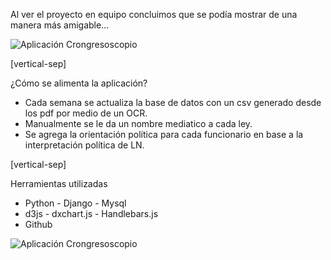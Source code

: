 

Al ver el proyecto en equipo concluimos que se podía mostrar de una manera más amigable...
<!-- Había una manera más linda de ver las cosas -->

<img alt="Aplicación Crongresoscopio" data-src="./images/aplicacion.gif"> 



<!-- 
[vertical-sep]

# ...

Note: Luego con el equipo de LNdata y LNcreativa pensamos que había una manera mas amigable de mostrar los datos y que podíamos utilizar parte del trabajo realizado para las elecciones 2013 en donde se identifican no solo los partidos sino también la orientación política de cada diputado, este análizis del comportamiento de las distintas agrupaciones políticas fue realizado por Florencia Fernandez Blanco (Jefa de proyectos y contenidos)
 -->


[vertical-sep]

¿Cómo se alimenta la aplicación? 

* Cada semana se actualiza la base de datos con un csv generado desde los pdf por medio de un OCR.
* Manualmente se le da un nombre mediatico a cada ley.
* Se agrega la orientación política para cada funcionario en base a la interpretación política de LN. 

<!-- <img alt="Aplicación Crongresoscopio" data-src="./images/admin-congresoscopio.png">  -->

[vertical-sep]

Herramientas utilizadas

* Python - Django - Mysql
* d3js - dxchart.js - Handlebars.js
* Github 

<img alt="Aplicación Crongresoscopio" data-src="./images/admin_django.gif"> 